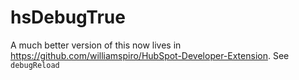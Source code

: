 # hsDebugTrue
A much better version of this now lives in https://github.com/williamspiro/HubSpot-Developer-Extension. See `debugReload`
